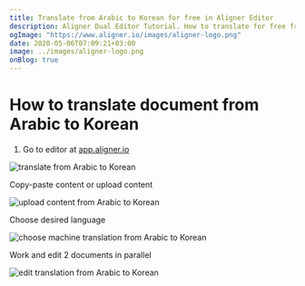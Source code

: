 ```yaml
---
title: Translate from Arabic to Korean for free in Aligner Editor
description: Aligner Dual Editor Tutorial. How to translate for free from Arabic to Korean. Aligner is multilingual document management platform. 
ogImage: "https://www.aligner.io/images/aligner-logo.png"
date: 2020-05-06T07:09:21+03:00
image: ../images/aligner-logo.png
onBlog: true
---
```


# How to translate document from Arabic to Korean

1. Go to editor at [app.aligner.io](https://app.aligner.io "Aligner App web page")

![translate from Arabic to Korean](../aligner-blank-editor.png "translate from Arabic to Korean")

Copy-paste content or upload content

![upload content from Arabic to Korean](../aligner-uploaded-document.png "upload content from Arabic to Korean")

Choose desired language

![choose machine translation from Arabic to Korean](../aligner-language-dropdown.png "choose machine translation from Arabic to Korean")

Work and edit 2 documents in parallel

![edit translation from Arabic to Korean](../aligner-double-sitded-editor.png "edit translation from Arabic to Korean")


